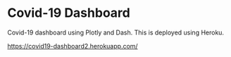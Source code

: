 # Covid-19 Dashboard
Covid-19 dashboard using Plotly and Dash. This is deployed using Heroku. 

https://covid19-dashboard2.herokuapp.com/
